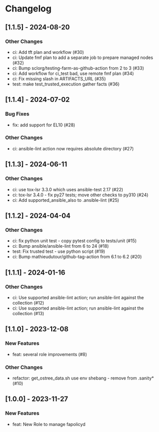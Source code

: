 Changelog
=========

[1.1.5] - 2024-08-20
--------------------

### Other Changes

- ci: Add tft plan and workflow (#30)
- ci: Update fmf plan to add a separate job to prepare managed nodes (#32)
- ci: Bump sclorg/testing-farm-as-github-action from 2 to 3 (#33)
- ci: Add workflow for ci_test bad, use remote fmf plan (#34)
- ci: Fix missing slash in ARTIFACTS_URL (#35)
- test: make test_trusted_execution gather facts (#36)

[1.1.4] - 2024-07-02
--------------------

### Bug Fixes

- fix: add support for EL10 (#28)

### Other Changes

- ci: ansible-lint action now requires absolute directory (#27)

[1.1.3] - 2024-06-11
--------------------

### Other Changes

- ci: use tox-lsr 3.3.0 which uses ansible-test 2.17 (#22)
- ci: tox-lsr 3.4.0 - fix py27 tests; move other checks to py310 (#24)
- ci: Add supported_ansible_also to .ansible-lint (#25)

[1.1.2] - 2024-04-04
--------------------

### Other Changes

- ci: fix python unit test - copy pytest config to tests/unit (#15)
- ci: Bump ansible/ansible-lint from 6 to 24 (#18)
- test: Fix trusted test - use python script (#19)
- ci: Bump mathieudutour/github-tag-action from 6.1 to 6.2 (#20)

[1.1.1] - 2024-01-16
--------------------

### Other Changes

- ci: Use supported ansible-lint action; run ansible-lint against the collection (#12)
- ci: Use supported ansible-lint action; run ansible-lint against the collection (#13)

[1.1.0] - 2023-12-08
--------------------

### New Features

- feat: several role improvements (#8)

### Other Changes

- refactor: get_ostree_data.sh use env shebang - remove from .sanity* (#10)

[1.0.0] - 2023-11-27
--------------------

### New Features

- feat: New Role to manage fapolicyd
